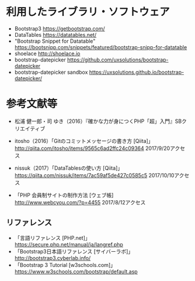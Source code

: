 # 利用したライブラリ・ソフトウェア
* Bootstrap3 https://getbootstrap.com/  
* DataTables https://datatables.net/  
* "Bootstrap Snippet for Datatable"  https://bootsnipp.com/snippets/featured/bootstrap-snipp-for-datatable  
* shoelace http://shoelace.io  
* bootstrap-datepicker https://github.com/uxsolutions/bootstrap-datepicker
* bootstrap-datepicker sandbox https://uxsolutions.github.io/bootstrap-datepicker/

# 参考文献等
* 松浦 健一郎・司 ゆき（2016）『確かな力が身につくPHP「超」入門』SBクリエイティブ  

* itosho（2016）「Gitのコミットメッセージの書き方 [Qiita]」
http://qiita.com/itosho/items/9565c6ad2ffc24c09364 2017/9/20アクセス
* nissuk（2017）「DataTablesの使い方 [Qiita]」 https://qiita.com/nissuk/items/7ac59af5de427c0585c5 2017/10/10アクセス
* 「PHP 会員制サイトの制作方法 [ウェブ帳]  
http://www.webcyou.com/?p=4455 2017/8/12アクセス

## リファレンス
* 「言語リファレンス [PHP.net]」 https://secure.php.net/manual/ja/langref.php
* 「Bootstrap3日本語リファレンス [サイバーラボ]」 http://bootstrap3.cyberlab.info/  
* 「Bootstrap 3 Tutorial [w3schools.com]」 https://www.w3schools.com/bootstrap/default.asp
